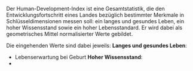 Der Human-Development-Index ist eine Gesamtstatistik, die den Entwicklungsfortschritt eines Landes bezüglich bestimmter Merkmale in Schlüsseldimensionen messen soll: ein langes und gesundes Leben, ein hoher Wissensstand sowie ein hoher Lebensstandard.
Er wird dabei als geometrisches Mittel normalisierter Werte gebildet. 

Die eingehenden Werte sind dabei jeweils:
**Langes und gesundes Leben**:
- Lebenserwartung bei Geburt
**Hoher Wissensstand**:
- 